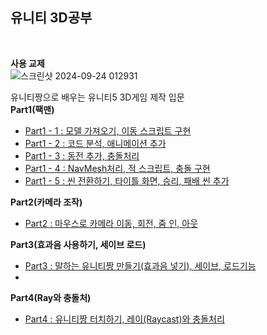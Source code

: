 유니티 3D공부
----------------------------------------------------------------------
<br>

__사용 교제__
<br>
![스크린샷 2024-09-24 012931](https://github.com/user-attachments/assets/ca85ae0e-96ca-46a2-8b27-8e0a464b7fef)

유니티짱으로 배우는 유니티5 3D게임 제작 입문
<br>
__Part1(팩맨)__
- [Part1 - 1 : 모델 가져오기, 이동 스크립트 구현](https://nonamed02.tistory.com/45)
- [Part1 - 2 : 코드 분석, 애니메이션 추가](https://nonamed02.tistory.com/47)
- [Part1 - 3 : 동전 추가, 충돌처리](https://nonamed02.tistory.com/48)
- [Part1 - 4 : NavMesh처리, 적 스크립트, 충돌 구현](https://nonamed02.tistory.com/49)
- [Part1 - 5 : 씬 전환하기, 타이틀 화면, 승리, 패배 씬 추가](https://nonamed02.tistory.com/51)

__Part2(카메라 조작)__
- [Part2 : 마우스로 카메라 이동, 회전, 줌 인, 아웃](https://nonamed02.tistory.com/53)

__Part3(효과음 사용하기, 세이브 로드)__
- [Part3 : 말하는 유니티짱 만들기(효과음 넣기), 세이브, 로드기능](https://nonamed02.tistory.com/55)
- 
__Part4(Ray와 충돌처)__
- [Part4 : 유니티짱 터치하기, 레이(Raycast)와 충돌처리](https://nonamed02.tistory.com/56)
